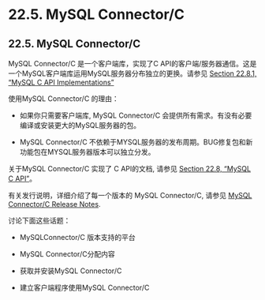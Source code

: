# 22.5. MySQL Connector/C

## 22.5. MySQL Connector/C
MySQL Connector/C 是一个客户端库，实现了C API的客户端/服务器通信。这是一个MySQL客户端库运用MySQL服务器分布独立的更换。请参见 [Section 22.8.1, “MySQL C API Implementations”](http://dev.mysql.com/doc/refman/5.6/en/c-api-implementations.html)

使用MySQL Connector/C 的理由：

 
   * 如果你只需要客户端库, MySQL Connector/C 会提供所有需求。有没有必要编译或安装更大的MySQL服务器的包。
   
   * MySQL Connector/C 不依赖于MYSQL服务器的发布周期。BUG修复包和新功能包在MYSQL服务器版本可以独立分发。 
  
 
关于MySQL Connector/C 实现了 C API的文档, 请参见 [Section 22.8, “MySQL C API”](http://dev.mysql.com/doc/refman/5.6/en/c-api.html)。

有关发行说明，详细介绍了每一个版本的 MySQL Connector/C, 请参见 [MySQL Connector/C Release Notes](http://dev.mysql.com/doc/relnotes/connector-c/en/). 

讨论下面这些话题：

 * MySQLConnector/C 版本支持的平台
 
 * MySQL Connector/C分配内容
 
 * 获取并安装MySQL Connector/C
 
 * 建立客户端程序使用MySQL Connector/C

